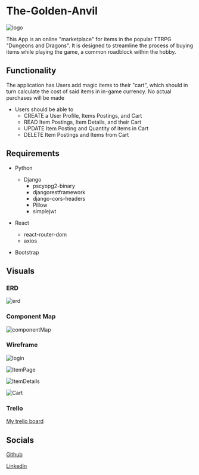 # The-Golden-Anvil

![logo](https://cdn.discordapp.com/attachments/786001839178383411/1055207449419862086/54CBD71B-FBE1-42DA-B01B-49819B72599D_4_5005_c.jpeg)

This App is an online "marketplace" for items in the popular TTRPG "Dungeons and Dragons". It is designed to streamline the process of buying items while playing the game, a common roadblock within the hobby. 

## Functionality

The application has Users add magic items to their "cart", which should in turn calculate the cost of said items in in-game currency. No actual purchases will be made

- Users should be able to 
    - CREATE a User Profile, Items Postings, and Cart
    - READ Item Postings, Item Details, and their Cart
    - UPDATE Item Posting and Quantity of items in Cart
    - DELETE Item Postings and Items from Cart

## Requirements

- Python
    - Django
        - pscyopg2-binary
        - djangorestframework
        - django-cors-headers 
        - Pillow
        - simplejwt

- React
    - react-router-dom
    - axios

- Bootstrap

## Visuals

### ERD

![erd](https://cdn.discordapp.com/attachments/874654004213317705/1055303350360481822/B39BA750-49DB-4252-A01B-2A18C8D8B5FE.jpeg)

### Component Map

![componentMap](https://cdn.discordapp.com/attachments/874654004213317705/1055307052358041690/A59E0D53-1954-4283-8BE8-64E0C0AEC60D.jpeg)

### Wireframe

![login](https://cdn.discordapp.com/attachments/874654004213317705/1055318923060457522/5DC348F3-E2B7-452E-9CD9-5DC53F90A8CF_4_5005_c.jpeg)

![ItemPage](https://cdn.discordapp.com/attachments/874654004213317705/1055318923370827776/A86AAA80-C0FA-467E-8FA3-C7D519605432.jpeg)

![ItemDetails](https://cdn.discordapp.com/attachments/874654004213317705/1055318923656036362/30EBD5A4-83DB-44E8-8758-CF439B45695A.jpeg)

![Cart](https://cdn.discordapp.com/attachments/874654004213317705/1055318923949650010/03582C1C-861D-4DFC-83D1-238C7255D94F.jpeg)

### Trello

[My trello board](https://trello.com/invite/b/ypU0wojw/ATTI862db7ea9d18d9353e32bb7f5458517b214A2074/ga-capstone)

## Socials

[Github](https://github.com/agentlawler)

[Linkedin](https://www.linkedin.com/in/lindsey-lawler/)

